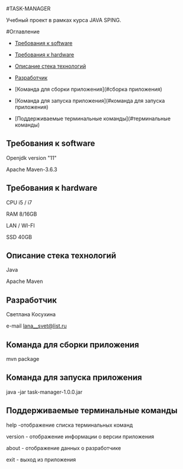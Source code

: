 #TASK-MANAGER

Учебный проект в рамках курса JAVA SPING.


#Оглавление


* [Требования к software](#software)

* [Требования к hardware](#hardware)

* [Описание стека технологий](#стек_технологий)
 
* [Разработчик](#разработчик)

* [Команда для сборки приложения](#сборка приложения)

* [Команда для запуска приложения](#команда для запуска приложения)

* [Поддерживаемые терминальные команды](#терминальные команды)



## Требования к software <a name = "software"> <a/> 

  Openjdk version "11"
  
  Apache Maven-3.6.3
  
## Требования к hardware <a name = "hardware"> <a/> 


  CPU i5 / i7
  
  RAM 8/16GB
  
  LAN / WI-FI
  
  SSD 40GB 
  

## Описание стека технологий <a name = "стек_технологий"> <a/>

  Java 
  
  Apache Maven

## Разработчик <a name = "разработчик"> <a/>

   Светлана Косухина
   
   e-mail <lana__svet@list.ru>  

## Команда для сборки приложения <a name = "сборка приложения"> <a/>

  mvn package

## Команда для запуска приложения <a name="команда для запуска приложения"> <a/>

 java -jar task-manager-1.0.0.jar

## Поддерживаемые терминальные команды <a name="терминальные команды"> <a/>


  help -отображение списка терминальных команд
  
  version - отображение информации о версии приложения
  
  about - отображение данных о разработчике
  
  exit - выход из приложения
  
    







